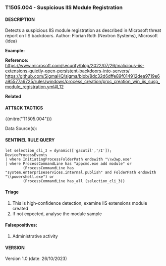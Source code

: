 ### T1505.004 - Suspicious IIS Module Registration

#### DESCRIPTION

Detects a suspicious IIS module registration as described in Microsoft threat report on IIS backdoors.
Author: Florian Roth (Nextron Systems), Microsoft (idea)

**Example:**

**Reference:**
https://www.microsoft.com/security/blog/2022/07/26/malicious-iis-extensions-quietly-open-persistent-backdoors-into-servers/
https://github.com/SigmaHQ/sigma/blob/8dc32d6dffe89f014912dea9719e6a95577a6725/rules/windows/process_creation/proc_creation_win_iis_susp_module_registration.yml#L12

**Related**

#### ATT&CK TACTICS<br>

{{mitre("T1505.004")}}

Data Source(s):

#### SENTINEL RULE QUERY<br>

```
let selection_cli_3 = dynamic(['gacutil','/I']);
DeviceProcessEvents
| where InitiatingProcessFolderPath endswith "\\w3wp.exe"
| where ProcessCommandLine has "appcmd.exe add module" or
        (ProcessCommandLine has "system.enterpriseservices.internal.publish" and FolderPath endswith "\\powershell.exe") or
        (ProcessCommandLine has_all (selection_cli_3))
```

#### Triage

1. This is high-confidence detection, examine IIS extensions module created
1. If not expected, analyse the module sample

#### Falsepositives:

1. Administrative activity

#### VERSION

Version 1.0 (date: 26/10/2023)
